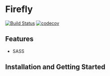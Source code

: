 # Firefly

[![Build Status](https://travis-ci.org/firefly-abc/firefly.svg?branch=master)](https://travis-ci.org/firefly-abc/firefly)
[![codecov](https://codecov.io/gh/firefly-abc/firefly/branch/master/graph/badge.svg)](https://codecov.io/gh/firefly-abc/firefly)

## Features

- SASS

## Installation and Getting Started
